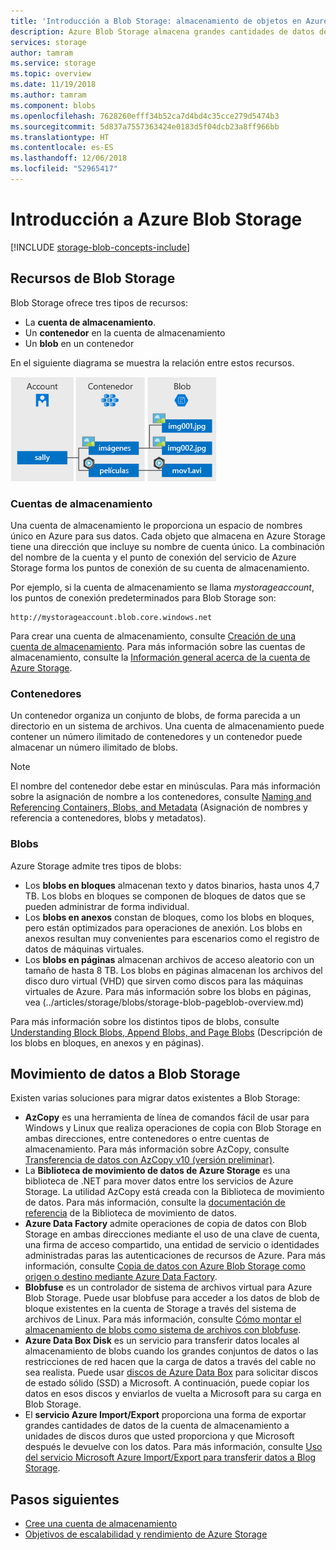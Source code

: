 ```yaml
---
title: 'Introducción a Blob Storage: almacenamiento de objetos en Azure'
description: Azure Blob Storage almacena grandes cantidades de datos de objetos no estructurados, como datos de texto o binarios. Azure Blob Storage ofrece alta escalabilidad y disponibilidad. Los clientes pueden acceder a objetos de Blob Storage desde PowerShell o la CLI de Azure, mediante programación con las bibliotecas cliente de Azure Storage o mediante REST.
services: storage
author: tamram
ms.service: storage
ms.topic: overview
ms.date: 11/19/2018
ms.author: tamram
ms.component: blobs
ms.openlocfilehash: 7628260efff34b52ca7d4bd4c35cce279d5474b3
ms.sourcegitcommit: 5d837a7557363424e0183d5f04dcb23a8ff966bb
ms.translationtype: HT
ms.contentlocale: es-ES
ms.lasthandoff: 12/06/2018
ms.locfileid: "52965417"
---
```

# <a name="introduction-to-azure-blob-storage"></a>Introducción a Azure Blob Storage

[!INCLUDE [storage-blob-concepts-include](../../../includes/storage-blob-concepts-include.md)]

## <a name="blob-storage-resources"></a>Recursos de Blob Storage

Blob Storage ofrece tres tipos de recursos:

- La **cuenta de almacenamiento**. 
- Un **contenedor** en la cuenta de almacenamiento
- Un **blob** en un contenedor 

En el siguiente diagrama se muestra la relación entre estos recursos.

![Diagrama de arquitectura de Blob Storage](./media/storage-blob-introduction/blob1.png)

### <a name="storage-accounts"></a>Cuentas de almacenamiento

Una cuenta de almacenamiento le proporciona un espacio de nombres único en Azure para sus datos. Cada objeto que almacena en Azure Storage tiene una dirección que incluye su nombre de cuenta único. La combinación del nombre de la cuenta y el punto de conexión del servicio de Azure Storage forma los puntos de conexión de su cuenta de almacenamiento.

Por ejemplo, si la cuenta de almacenamiento se llama *mystorageaccount*, los puntos de conexión predeterminados para Blob Storage son:

```
http://mystorageaccount.blob.core.windows.net 
```

Para crear una cuenta de almacenamiento, consulte [Creación de una cuenta de almacenamiento](../common/storage-quickstart-create-account.md). Para más información sobre las cuentas de almacenamiento, consulte la [Información general acerca de la cuenta de Azure Storage](../common/storage-account-overview.md?toc=%2fazure%2fstorage%2fblobs%2ftoc.json).

### <a name="containers"></a>Contenedores

Un contenedor organiza un conjunto de blobs, de forma parecida a un directorio en un sistema de archivos. Una cuenta de almacenamiento puede contener un número ilimitado de contenedores y un contenedor puede almacenar un número ilimitado de blobs. 

  > [!NOTE]
  > El nombre del contenedor debe estar en minúsculas. Para más información sobre la asignación de nombre a los contenedores, consulte [Naming and Referencing Containers, Blobs, and Metadata](https://docs.microsoft.com/rest/api/storageservices/Naming-and-Referencing-Containers--Blobs--and-Metadata) (Asignación de nombres y referencia a contenedores, blobs y metadatos).

### <a name="blobs"></a>Blobs
 
Azure Storage admite tres tipos de blobs:

* Los **blobs en bloques** almacenan texto y datos binarios, hasta unos 4,7 TB. Los blobs en bloques se componen de bloques de datos que se pueden administrar de forma individual.
* Los **blobs en anexos** constan de bloques, como los blobs en bloques, pero están optimizados para operaciones de anexión. Los blobs en anexos resultan muy convenientes para escenarios como el registro de datos de máquinas virtuales.
* Los **blobs en páginas** almacenan archivos de acceso aleatorio con un tamaño de hasta 8 TB. Los blobs en páginas almacenan los archivos del disco duro virtual (VHD) que sirven como discos para las máquinas virtuales de Azure. Para más información sobre los blobs en páginas, vea (../articles/storage/blobs/storage-blob-pageblob-overview.md)

Para más información sobre los distintos tipos de blobs, consulte [Understanding Block Blobs, Append Blobs, and Page Blobs](https://docs.microsoft.com/rest/api/storageservices/understanding-block-blobs--append-blobs--and-page-blobs) (Descripción de los blobs en bloques, en anexos y en páginas).

## <a name="move-data-to-blob-storage"></a>Movimiento de datos a Blob Storage

Existen varias soluciones para migrar datos existentes a Blob Storage:

- **AzCopy** es una herramienta de línea de comandos fácil de usar para Windows y Linux que realiza operaciones de copia con Blob Storage en ambas direcciones, entre contenedores o entre cuentas de almacenamiento. Para más información sobre AzCopy, consulte [Transferencia de datos con AzCopy v10 (versión preliminar)](../common/storage-use-azcopy-v10.md). 
- La **Biblioteca de movimiento de datos de Azure Storage** es una biblioteca de .NET para mover datos entre los servicios de Azure Storage. La utilidad AzCopy está creada con la Biblioteca de movimiento de datos. Para más información, consulte la [documentación de referencia](https://docs.microsoft.com/dotnet/api/microsoft.windowsazure.storage.datamovement) de la Biblioteca de movimiento de datos. 
- **Azure Data Factory** admite operaciones de copia de datos con Blob Storage en ambas direcciones mediante el uso de una clave de cuenta, una firma de acceso compartido, una entidad de servicio o identidades administradas paras las autenticaciones de recursos de Azure. Para más información, consulte [Copia de datos con Azure Blob Storage como origen o destino mediante Azure Data Factory](https://docs.microsoft.com/azure/data-factory/connector-azure-blob-storage?toc=%2fazure%2fstorage%2fblobs%2ftoc.json). 
- **Blobfuse** es un controlador de sistema de archivos virtual para Azure Blob Storage. Puede usar blobfuse para acceder a los datos de blob de bloque existentes en la cuenta de Storage a través del sistema de archivos de Linux. Para más información, consulte [Cómo montar el almacenamiento de blobs como sistema de archivos con blobfuse](storage-how-to-mount-container-linux.md).
- **Azure Data Box Disk** es un servicio para transferir datos locales al almacenamiento de blobs cuando los grandes conjuntos de datos o las restricciones de red hacen que la carga de datos a través del cable no sea realista. Puede usar [discos de Azure Data Box](../../databox/data-box-disk-overview.md) para solicitar discos de estado sólido (SSD) a Microsoft. A continuación, puede copiar los datos en esos discos y enviarlos de vuelta a Microsoft para su carga en Blob Storage.
- El **servicio Azure Import/Export** proporciona una forma de exportar grandes cantidades de datos de la cuenta de almacenamiento a unidades de discos duros que usted proporciona y que Microsoft después le devuelve con los datos. Para más información, consulte [Uso del servicio Microsoft Azure Import/Export para transferir datos a Blog Storage](../common/storage-import-export-service.md).

## <a name="next-steps"></a>Pasos siguientes

* [Cree una cuenta de almacenamiento](../common/storage-create-storage-account.md?toc=%2fazure%2fstorage%2fblobs%2ftoc.json)
* [Objetivos de escalabilidad y rendimiento de Azure Storage](../common/storage-scalability-targets.md)
